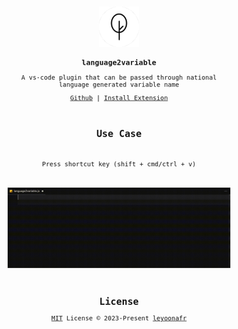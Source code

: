 <samp align="center">

<br />

<p>
  <img width="90" alt="logo" src="./public/icon.png"/> 
</p>
  
### language2variable
<p>
  A vs-code plugin that can be passed through national language generated variable name
</p>
  
<p>
  <a href="https://github.com/codeacme17/language2variable">Github</a> | 
  <a href="https://marketplace.visualstudio.com/items?itemName=leyoonafr.language2variable">Install Extension</a>
</p>
  
<br />
  
## Use Case
<br />
<p>
  Press shortcut key (shift + cmd/ctrl + v)  
</p>
<br />

<p>
  <img width="500" alt="logo" src="./public/screen-record.gif"/> 
</p>

<br />
  
## License
[MIT](./LICENSE) License © 2023-Present [leyoonafr](https://github.com/codeacme17)

</samp>
